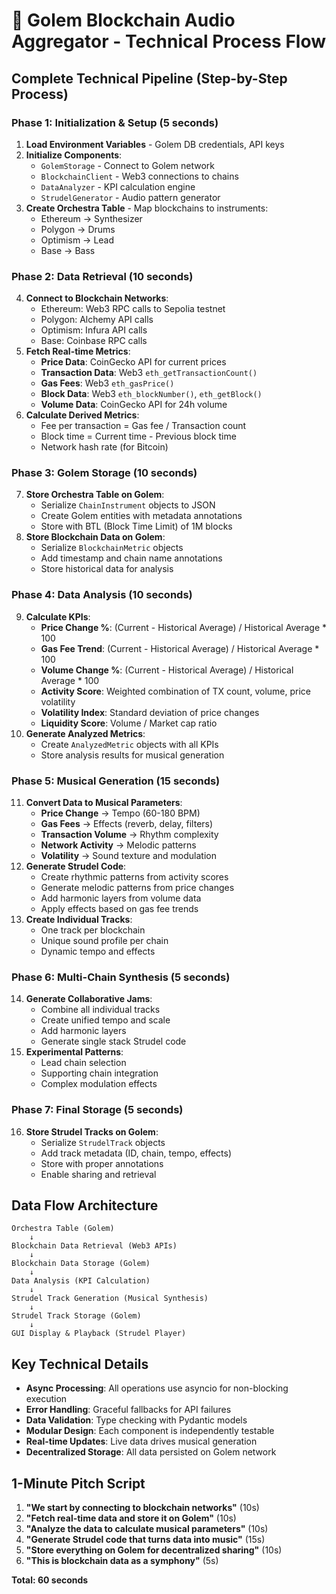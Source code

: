 # 🎵 Golem Blockchain Audio Aggregator - Technical Process Flow

## **Complete Technical Pipeline** (Step-by-Step Process)

### **Phase 1: Initialization & Setup** (5 seconds)
1. **Load Environment Variables** - Golem DB credentials, API keys
2. **Initialize Components**:
   - `GolemStorage` - Connect to Golem network
   - `BlockchainClient` - Web3 connections to chains
   - `DataAnalyzer` - KPI calculation engine
   - `StrudelGenerator` - Audio pattern generator
3. **Create Orchestra Table** - Map blockchains to instruments:
   - Ethereum → Synthesizer
   - Polygon → Drums  
   - Optimism → Lead
   - Base → Bass

### **Phase 2: Data Retrieval** (10 seconds)
4. **Connect to Blockchain Networks**:
   - Ethereum: Web3 RPC calls to Sepolia testnet
   - Polygon: Alchemy API calls
   - Optimism: Infura API calls
   - Base: Coinbase RPC calls
5. **Fetch Real-time Metrics**:
   - **Price Data**: CoinGecko API for current prices
   - **Transaction Data**: Web3 `eth_getTransactionCount()`
   - **Gas Fees**: Web3 `eth_gasPrice()`
   - **Block Data**: Web3 `eth_blockNumber()`, `eth_getBlock()`
   - **Volume Data**: CoinGecko API for 24h volume
6. **Calculate Derived Metrics**:
   - Fee per transaction = Gas fee / Transaction count
   - Block time = Current time - Previous block time
   - Network hash rate (for Bitcoin)

### **Phase 3: Golem Storage** (10 seconds)
7. **Store Orchestra Table on Golem**:
   - Serialize `ChainInstrument` objects to JSON
   - Create Golem entities with metadata annotations
   - Store with BTL (Block Time Limit) of 1M blocks
8. **Store Blockchain Data on Golem**:
   - Serialize `BlockchainMetric` objects
   - Add timestamp and chain name annotations
   - Store historical data for analysis

### **Phase 4: Data Analysis** (10 seconds)
9. **Calculate KPIs**:
   - **Price Change %**: (Current - Historical Average) / Historical Average * 100
   - **Gas Fee Trend**: (Current - Historical Average) / Historical Average * 100
   - **Volume Change %**: (Current - Historical Average) / Historical Average * 100
   - **Activity Score**: Weighted combination of TX count, volume, price volatility
   - **Volatility Index**: Standard deviation of price changes
   - **Liquidity Score**: Volume / Market cap ratio
10. **Generate Analyzed Metrics**:
    - Create `AnalyzedMetric` objects with all KPIs
    - Store analysis results for musical generation

### **Phase 5: Musical Generation** (15 seconds)
11. **Convert Data to Musical Parameters**:
    - **Price Change** → Tempo (60-180 BPM)
    - **Gas Fees** → Effects (reverb, delay, filters)
    - **Transaction Volume** → Rhythm complexity
    - **Network Activity** → Melodic patterns
    - **Volatility** → Sound texture and modulation
12. **Generate Strudel Code**:
    - Create rhythmic patterns from activity scores
    - Generate melodic patterns from price changes
    - Add harmonic layers from volume data
    - Apply effects based on gas fee trends
13. **Create Individual Tracks**:
    - One track per blockchain
    - Unique sound profile per chain
    - Dynamic tempo and effects

### **Phase 6: Multi-Chain Synthesis** (5 seconds)
14. **Generate Collaborative Jams**:
    - Combine all individual tracks
    - Create unified tempo and scale
    - Add harmonic layers
    - Generate single stack Strudel code
15. **Experimental Patterns**:
    - Lead chain selection
    - Supporting chain integration
    - Complex modulation effects

### **Phase 7: Final Storage** (5 seconds)
16. **Store Strudel Tracks on Golem**:
    - Serialize `StrudelTrack` objects
    - Add track metadata (ID, chain, tempo, effects)
    - Store with proper annotations
    - Enable sharing and retrieval

## **Data Flow Architecture**
```
Orchestra Table (Golem) 
    ↓
Blockchain Data Retrieval (Web3 APIs)
    ↓
Blockchain Data Storage (Golem)
    ↓
Data Analysis (KPI Calculation)
    ↓
Strudel Track Generation (Musical Synthesis)
    ↓
Strudel Track Storage (Golem)
    ↓
GUI Display & Playback (Strudel Player)
```

## **Key Technical Details**
- **Async Processing**: All operations use asyncio for non-blocking execution
- **Error Handling**: Graceful fallbacks for API failures
- **Data Validation**: Type checking with Pydantic models
- **Modular Design**: Each component is independently testable
- **Real-time Updates**: Live data drives musical generation
- **Decentralized Storage**: All data persisted on Golem network

## **1-Minute Pitch Script**
1. **"We start by connecting to blockchain networks"** (10s)
2. **"Fetch real-time data and store it on Golem"** (10s)  
3. **"Analyze the data to calculate musical parameters"** (10s)
4. **"Generate Strudel code that turns data into music"** (15s)
5. **"Store everything on Golem for decentralized sharing"** (10s)
6. **"This is blockchain data as a symphony"** (5s)

**Total: 60 seconds**

